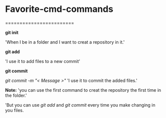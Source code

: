 # Favorite-cmd-commands
========================

**git init**

'When I be in a folder and I want to creat a repository in it.'


**git add**

'I use it to add files to a new commit'


**git commit**

*git commit -m "< Message >"* 
'I use it to commit the added files.'


**Note:** 
'you can use the first command to creat the repository the first time in the folder.'

'But you can use *git add* and *git commit* every time you make changing in you files.